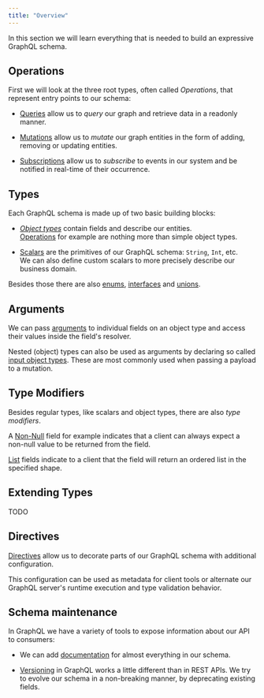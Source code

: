 ```yaml
---
title: "Overview"
---
```


In this section we will learn everything that is needed to build an expressive GraphQL schema.

## Operations

First we will look at the three root types, often called _Operations_, that represent entry points to our schema:

- [Queries](/docs/hotchocolate/defining-a-schema/queries) allow us to _query_ our graph and retrieve data in a readonly manner.

- [Mutations](/docs/hotchocolate/defining-a-schema/mutations) allow us to _mutate_ our graph entities in the form of adding, removing or updating entities.

- [Subscriptions](/docs/hotchocolate/defining-a-schema/subscriptions) allow us to _subscribe_ to events in our system and be notified in real-time of their occurrence.

## Types

Each GraphQL schema is made up of two basic building blocks:

- [_Object types_](/docs/hotchocolate/defining-a-schema/object-types) contain fields and describe our entities.<br />[Operations](#Operations) for example are nothing more than simple object types.

- [Scalars](/docs/hotchocolate/defining-a-schema/scalars) are the primitives of our GraphQL schema: `String`, `Int`, etc.<br />We can also define custom scalars to more precisely describe our business domain.

Besides those there are also [enums](/docs/hotchocolate/defining-a-schema/enums), [interfaces](/docs/hotchocolate/defining-a-schema/interfaces) and [unions](/docs/hotchocolate/defining-a-schema/unions).

## Arguments

We can pass [arguments](/docs/hotchocolate/defining-a-schema/arguments) to individual fields on an object type and access their values inside the field's resolver.

Nested (object) types can also be used as arguments by declaring so called [input object types](/docs/hotchocolate/defining-a-schema/input-object-types). These are most commonly used when passing a payload to a mutation.

## Type Modifiers

Besides regular types, like scalars and object types, there are also _type modifiers_.

A [Non-Null](/docs/hotchocolate/defining-a-schema/non-null) field for example indicates that a client can always expect a non-null value to be returned from the field.

[List](/docs/hotchocolate/defining-a-schema/lists) fields indicate to a client that the field will return an ordered list in the specified shape.

## Extending Types

TODO

## Directives

[Directives](/docs/hotchocolate/defining-a-schema/directives) allow us to decorate parts of our GraphQL schema with additional configuration.

This configuration can be used as metadata for client tools or alternate our GraphQL server's runtime execution and type validation behavior.

## Schema maintenance

In GraphQL we have a variety of tools to expose information about our API to consumers:

- We can add [documentation](/docs/hotchocolate/defining-a-schema/documentation) for almost everything in our schema.

- [Versioning](/docs/hotchocolate/defining-a-schema/versioning) in GraphQL works a little different than in REST APIs. We try to evolve our schema in a non-breaking manner, by deprecating existing fields.
